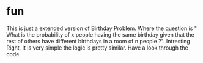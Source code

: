 # fun

This is just a extended version of Birthday Problem. Where the question is " What is the probability of x people having the same birthday given that the rest of others have different birthdays in a room of n people ?". Intresting Right, It is very simple the logic is pretty similar. Have a look through the code.
